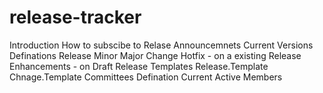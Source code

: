# release-tracker
Introduction
How to subscibe to Relase Announcemnets
Current Versions
Definations
  Release
    Minor
    Major
  Change
    Hotfix - on a existing Release
    Enhancements - on Draft Release
  Templates
    Release.Template
    Chnage.Template
Committees
  Defination
  Current Active
  Members
    
